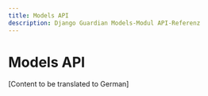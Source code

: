 ```yaml
---
title: Models API
description: Django Guardian Models-Modul API-Referenz
---
```


# Models API

[Content to be translated to German]

<!-- This page content will be translated from the main English api/models.md -->
